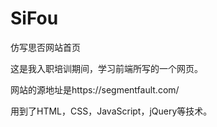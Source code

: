 # SiFou
仿写思否网站首页

这是我入职培训期间，学习前端所写的一个网页。

网站的源地址是https://segmentfault.com/

用到了HTML，CSS，JavaScript，jQuery等技术。
